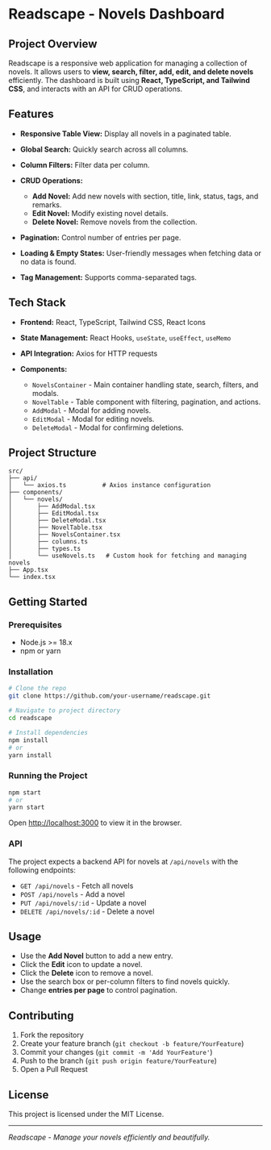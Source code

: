 # Readscape - Novels Dashboard

## Project Overview

Readscape is a responsive web application for managing a collection of novels. It allows users to **view, search, filter, add, edit, and delete novels** efficiently. The dashboard is built using **React, TypeScript, and Tailwind CSS**, and interacts with an API for CRUD operations.

## Features

- **Responsive Table View:** Display all novels in a paginated table.
- **Global Search:** Quickly search across all columns.
- **Column Filters:** Filter data per column.
- **CRUD Operations:**

  - **Add Novel:** Add new novels with section, title, link, status, tags, and remarks.
  - **Edit Novel:** Modify existing novel details.
  - **Delete Novel:** Remove novels from the collection.

- **Pagination:** Control number of entries per page.
- **Loading & Empty States:** User-friendly messages when fetching data or no data is found.
- **Tag Management:** Supports comma-separated tags.

## Tech Stack

- **Frontend:** React, TypeScript, Tailwind CSS, React Icons
- **State Management:** React Hooks, `useState`, `useEffect`, `useMemo`
- **API Integration:** Axios for HTTP requests
- **Components:**

  - `NovelsContainer` - Main container handling state, search, filters, and modals.
  - `NovelTable` - Table component with filtering, pagination, and actions.
  - `AddModal` - Modal for adding novels.
  - `EditModal` - Modal for editing novels.
  - `DeleteModal` - Modal for confirming deletions.

## Project Structure

```
src/
├── api/
│   └── axios.ts          # Axios instance configuration
├── components/
│   └── novels/
│       ├── AddModal.tsx
│       ├── EditModal.tsx
│       ├── DeleteModal.tsx
│       ├── NovelTable.tsx
│       ├── NovelsContainer.tsx
│       ├── columns.ts
│       ├── types.ts
│       └── useNovels.ts   # Custom hook for fetching and managing novels
├── App.tsx
└── index.tsx
```

## Getting Started

### Prerequisites

- Node.js >= 18.x
- npm or yarn

### Installation

```bash
# Clone the repo
git clone https://github.com/your-username/readscape.git

# Navigate to project directory
cd readscape

# Install dependencies
npm install
# or
yarn install
```

### Running the Project

```bash
npm start
# or
yarn start
```

Open [http://localhost:3000](http://localhost:3000) to view it in the browser.

### API

The project expects a backend API for novels at `/api/novels` with the following endpoints:

- `GET /api/novels` - Fetch all novels
- `POST /api/novels` - Add a novel
- `PUT /api/novels/:id` - Update a novel
- `DELETE /api/novels/:id` - Delete a novel

## Usage

- Use the **Add Novel** button to add a new entry.
- Click the **Edit** icon to update a novel.
- Click the **Delete** icon to remove a novel.
- Use the search box or per-column filters to find novels quickly.
- Change **entries per page** to control pagination.

## Contributing

1. Fork the repository
2. Create your feature branch (`git checkout -b feature/YourFeature`)
3. Commit your changes (`git commit -m 'Add YourFeature'`)
4. Push to the branch (`git push origin feature/YourFeature`)
5. Open a Pull Request

## License

This project is licensed under the MIT License.

---

_Readscape - Manage your novels efficiently and beautifully._
